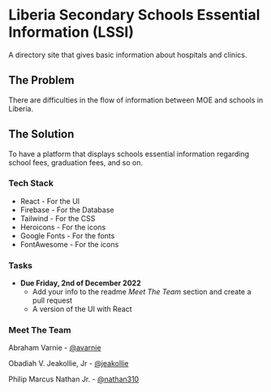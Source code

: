 # Liberia Secondary Schools Essential Information (LSSI)
A directory site that gives basic information about hospitals and clinics.

## The Problem
There are difficulties in the flow of information between MOE and schools in Liberia.

## The Solution
To have a  platform that displays schools essential information regarding school fees, graduation fees, and so on.


### Tech Stack
- React - For the UI
- Firebase - For the Database
- Tailwind - For the CSS
- Heroicons - For the icons
- Google Fonts - For the fonts
- FontAwesome - For the icons

### Tasks
  - **Due Friday, 2nd of December 2022**
      - Add your info to the readme *Meet The Team* section and create a pull request
      - A version of the UI with React

### Meet The Team
Abraham Varnie - [@avarnie](https://www.github.com/avarnie)

Obadiah V. Jeakollie, Jr - [@jeakollie](https://www.github.com/jeakollie)

Philip Marcus Nathan Jr. - [@nathan310](https://www.github.com/nathan310)





